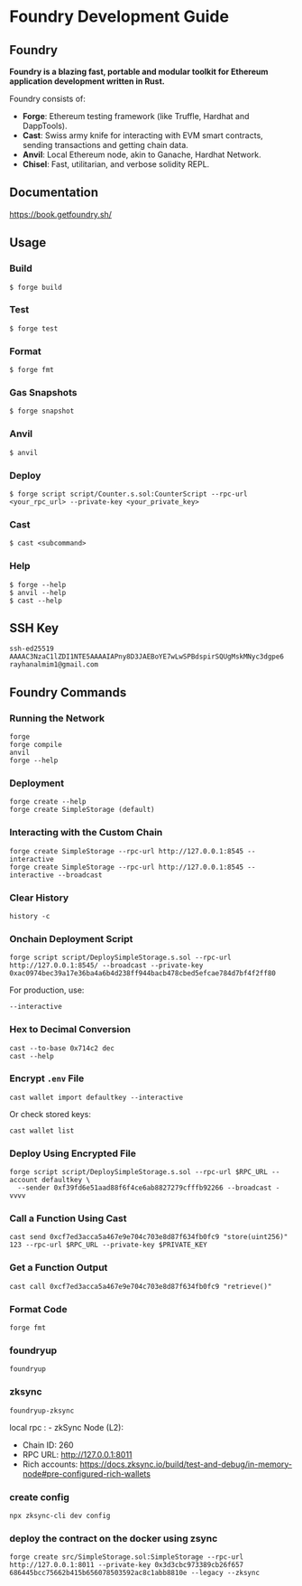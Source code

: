 # Foundry Development Guide

## Foundry

**Foundry is a blazing fast, portable and modular toolkit for Ethereum application development written in Rust.**

Foundry consists of:

-   **Forge**: Ethereum testing framework (like Truffle, Hardhat and DappTools).
-   **Cast**: Swiss army knife for interacting with EVM smart contracts, sending transactions and getting chain data.
-   **Anvil**: Local Ethereum node, akin to Ganache, Hardhat Network.
-   **Chisel**: Fast, utilitarian, and verbose solidity REPL.

## Documentation

https://book.getfoundry.sh/

## Usage

### Build

```shell
$ forge build
```

### Test

```shell
$ forge test
```

### Format

```shell
$ forge fmt
```

### Gas Snapshots

```shell
$ forge snapshot
```

### Anvil

```shell
$ anvil
```

### Deploy

```shell
$ forge script script/Counter.s.sol:CounterScript --rpc-url <your_rpc_url> --private-key <your_private_key>
```

### Cast

```shell
$ cast <subcommand>
```

### Help

```shell
$ forge --help
$ anvil --help
$ cast --help
```

## SSH Key
```
ssh-ed25519 AAAAC3NzaC1lZDI1NTE5AAAAIAPny8D3JAEBoYE7wLwSPBdspirSQUgMskMNyc3dgpe6 rayhanalmim1@gmail.com
```

## Foundry Commands

### Running the Network
```
forge
forge compile
anvil
forge --help
```

### Deployment
```
forge create --help
forge create SimpleStorage (default)
```

### Interacting with the Custom Chain
```
forge create SimpleStorage --rpc-url http://127.0.0.1:8545 --interactive
forge create SimpleStorage --rpc-url http://127.0.0.1:8545 --interactive --broadcast
```

### Clear History
```
history -c
```

### Onchain Deployment Script
```
forge script script/DeploySimpleStorage.s.sol --rpc-url http://127.0.0.1:8545/ --broadcast --private-key 0xac0974bec39a17e36ba4a6b4d238ff944bacb478cbed5efcae784d7bf4f2ff80
```
For production, use:
```
--interactive
```

### Hex to Decimal Conversion
```
cast --to-base 0x714c2 dec
cast --help
```

### Encrypt `.env` File
```
cast wallet import defaultkey --interactive
```
Or check stored keys:
```
cast wallet list
```

### Deploy Using Encrypted File
```
forge script script/DeploySimpleStorage.s.sol --rpc-url $RPC_URL --account defaultkey \
  --sender 0xf39fd6e51aad88f6f4ce6ab8827279cfffb92266 --broadcast -vvvv
```

### Call a Function Using Cast
```
cast send 0xcf7ed3acca5a467e9e704c703e8d87f634fb0fc9 "store(uint256)" 123 --rpc-url $RPC_URL --private-key $PRIVATE_KEY
```

### Get a Function Output
```
cast call 0xcf7ed3acca5a467e9e704c703e8d87f634fb0fc9 "retrieve()"
```

### Format Code
```
forge fmt
```
### foundryup
```
foundryup
```
### zksync
```
foundryup-zksync
```

local rpc : - zkSync Node (L2):
  - Chain ID: 260
  - RPC URL: http://127.0.0.1:8011
  - Rich accounts: https://docs.zksync.io/build/test-and-debug/in-memory-node#pre-configured-rich-wallets

### create config
```
npx zksync-cli dev config
```

  ### deploy the contract on the docker using zsync


  ```
  forge create src/SimpleStorage.sol:SimpleStorage --rpc-url http://127.0.0.1:8011 --private-key 0x3d3cbc973389cb26f657
686445bcc75662b415b656078503592ac8c1abb8810e --legacy --zksync
  ```